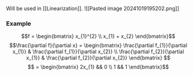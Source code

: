 Will be used in [[Linearization]].
![[Pasted image 20241019195202.png]]
### Example 
$$f = \begin{bmatrix} x_{1}^{2} 
\\ x_{1} + x_{2} \end{bmatrix}$$
$$\frac{\partial f}{\partial x} =  \begin{bmatrix} \frac{\partial f_{1}}{\partial x_{1}} & \frac{\partial f_{1}}{\partial x_{2}}
\\ \frac{\partial f_{2}}{\partial x_{1}} & \frac{\partial f_{2}}{\partial x_{2}} \end{bmatrix} $$
$$ = \begin{bmatrix} 2x_{1} && 0 \\ 1 && 1  \end{bmatrix}$$
